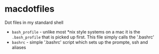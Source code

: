 macdotfiles
===========

Dot files in my standard shell

*    `bash_profile` - unlike most *nix style systems on a mac it is the `.bash_profile` that is picked up first. This file simply calls the '.bashrc'
*    `bashrc` - simple '.bashrc' script which sets up the prompte, ssh and aliases


